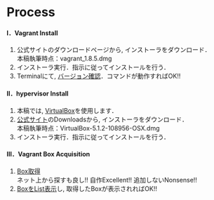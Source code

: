 Process
===============

#### Ⅰ．Vagrant Install
1. 公式サイトのダウンロードページから, インストーラをダウンロード．  
本稿執筆時点：vagrant_1.8.5.dmg
1. インストーラ実行．指示に従ってインストールを行う．
1. Terminalにて, [バージョン確認](Commands.md)．コマンドが動作すればOK!!  

#### Ⅱ．hypervisor Install
1. 本稿では, [VirtualBox](VirtualBox.md)を使用します．
1. [公式サイト](www.virtualbox.org)のDownloadsから, インストーラをダウンロード．  
本稿執筆時点：VirtualBox-5.1.2-108956-OSX.dmg
1. インストーラ実行．指示に従ってインストールを行う．

#### Ⅲ．Vagrant Box Acquisition
1. [Box取得](Box.md)  
ネット上から探すも良し!! 自作Excellent!! 追加しないNonsense!!
1. [BoxをList表示](Box.md)し, 取得したBoxが表示されればOK!!
